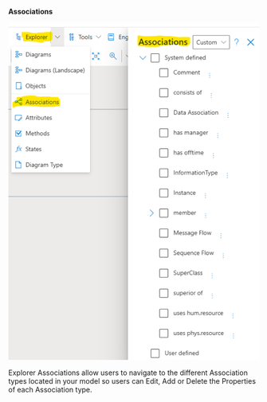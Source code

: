 **Associations**

![alt text](images/Explorer_AssociationsNEW.png)

Explorer Associations allow users to navigate to the different Association types located in your model so users can Edit, Add or Delete the Properties of each Association type. 

